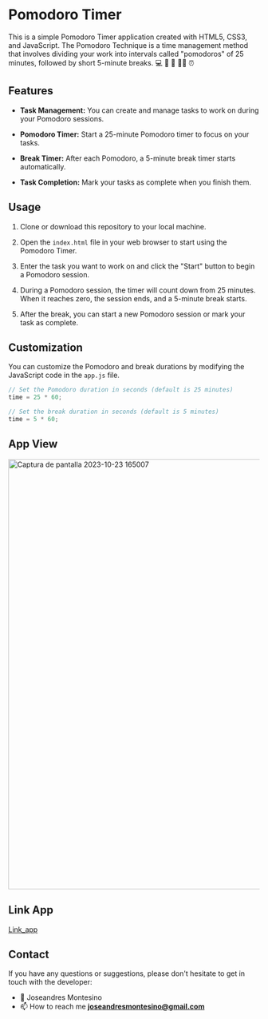 # Pomodoro Timer

This is a simple Pomodoro Timer application created with HTML5, CSS3, and JavaScript. The Pomodoro Technique is a time management method that involves dividing your work into intervals called "pomodoros" of 25 minutes, followed by short 5-minute breaks.
:computer: 
📓
📖
🧑‍🎓
⏰
## Features

- **Task Management:** You can create and manage tasks to work on during your Pomodoro sessions.

- **Pomodoro Timer:** Start a 25-minute Pomodoro timer to focus on your tasks.

- **Break Timer:** After each Pomodoro, a 5-minute break timer starts automatically.

- **Task Completion:** Mark your tasks as complete when you finish them.

## Usage

1. Clone or download this repository to your local machine.

2. Open the `index.html` file in your web browser to start using the Pomodoro Timer.

3. Enter the task you want to work on and click the "Start" button to begin a Pomodoro session.

4. During a Pomodoro session, the timer will count down from 25 minutes. When it reaches zero, the session ends, and a 5-minute break starts.

5. After the break, you can start a new Pomodoro session or mark your task as complete.

## Customization

You can customize the Pomodoro and break durations by modifying the JavaScript code in the `app.js` file.

```javascript
// Set the Pomodoro duration in seconds (default is 25 minutes)
time = 25 * 60;

// Set the break duration in seconds (default is 5 minutes)
time = 5 * 60;
```

## App View
<img width="861" alt="Captura de pantalla 2023-10-23 165007" src="https://github.com/J-o-s-eandres/pomodoro/assets/79519685/e8a7a150-9a9c-4167-bd19-9087279cf561">

## Link App
[Link_app](https://j-o-s-eandres.github.io/pomodoro/)

## Contact 

If you have any questions or suggestions, please don't hesitate to get in touch with the developer:
- 👋 Joseandres Montesino
- 📫 How to reach me **joseandresmontesino@gmail.com**
